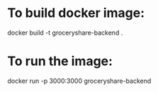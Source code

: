 # To build docker image:
docker build -t groceryshare-backend .

# To run the image:
docker run -p 3000:3000 groceryshare-backend
